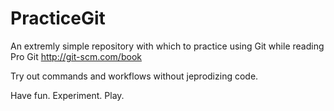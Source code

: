 PracticeGit
===========

An extremly simple repository with which to practice using Git while reading Pro Git http://git-scm.com/book

Try out commands and workflows without jeprodizing code. 

Have fun. Experiment. Play.
